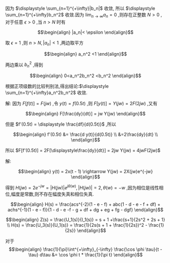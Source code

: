 ###
因为 $\displaystyle \sum_{n=1}^{+\infty}|b_n|$ 收敛, 所以 $\displaystyle \sum_{n=1}^{+\infty}b_n^2$ 收敛.因为 $\displaystyle \lim_{n\rightarrow \infty} a_n = 0$ ,则存在正整数 $N>0$ ,对于任意 $\epsilon >0$ ,当 $n >N$ 时有


$$\begin{align}
    |a_n|< \epsilon
\end{align}$$

取 $\epsilon = 1$ ,则 $n>N , |a_n| <1$ ,两边取平方


$$\begin{align}
    a_n^2 <1
\end{align}$$

两边乘以 $b_n^2$ ,得到


$$\begin{align}
    0<a_n^2b_n^2 <b_n^2
\end{align}$$


根据正项级数的比较判别法,得出结论:$\displaystyle \sum_{n=1}^{+\infty}a_n^2b_n^2$ 收敛.


解:
因为 $F[f(t)] = F(jw)$ ,令 $y(t) = f(0.5t)$ ,则 $F[y(t)] = Y(jw)= 2F(2jw)$ ,又有

$$\begin{align}
    F[\frac{dy}{dt}] = jw Y(jw)
\end{align}$$

但是 $f'(0.5t) = \displaystyle \frac{df}{d(0.5t)}$ ,所以

$$\begin{align}
    f'(0.5t) &= \frac{d y(t)}{d(0.5t)} \\
    &=2\frac{dy}{dt} \\
\end{align}$$

所以 $F[f'(0.5t)] = 2F[\displaystyle\frac{dy}{dt}] = 2jw Y(jw) = 4jwF(2jw)$

解:

$$\begin{align}
    y(t) = 2x(t - 1) \rightarrow Y(jw) = 2X(jw)e^{-jw}
\end{align}$$

得到 $H(jw) = 2e^{-jw} = |H(jw)|e^{j\theta(w)} ,|H(jw)| = 2 ,\theta(w) = -w$ ,因为相位是线性相位,幅度是常数,则不存在幅度失真和相位失真.

$$\begin{align}
    H(s) = \frac{acs^{-2}(1 - e - f) + abc(1 - d - e - f + df) + achs^{-1}(1 - e - f)}{1 - d - e -f - g + df + dg + eg + fg - dgf}
\end{align}$$

$$\begin{align}
    Z(s) = \frac{U_1(s)}{I_1(s)} = s + 1 +\frac{s+1}{2s^2 + 2s + 1} \\
    H(s) = \frac{U_3(s)}{U_1(s)} = \frac{1}{2s(s + 1 + \frac{1}{2s})^2 - \frac{1}{2s}}
\end{align}$$


对于
$$\begin{align}
    \frac{1}{\pi}\int^{+\infty}_{-\infty} \frac{\cos \phi \tau}{t - \tau} d\tau &= \cos \phi t * \frac{1}{\pi t}
\end{align}$$